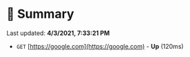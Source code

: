 # 📖 Summary
Last updated: **4/3/2021, 7:33:21 PM**

- `GET` [https://google.com](https://google.com) - **Up** (120ms)
